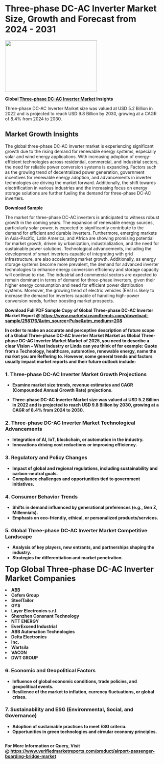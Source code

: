 <H1>Three-phase DC-AC Inverter Market Size, Growth and Forecast from 2024 - 2031</H1><img class="aligncenter size-medium wp-image-584254" src="https://thirdeyenews.in/wp-content/uploads/2024/09/Global-Market-Research-300x168.jpeg" alt="" width="300" height="168" /><p><strong>Global&nbsp;<a href="https://www.marketsizeandtrends.com/download-sample/258176/&amp;utm_source=Pulse&amp;utm_medium=208">Three-phase DC-AC Inverter Market</a> Insights</strong></p><p>Three-phase DC-AC Inverter Market size was valued at USD 5.2 Billion in 2022 and is projected to reach USD 9.8 Billion by 2030, growing at a CAGR of 8.4% from 2024 to 2030.</p><p><h2>Market Growth Insights</h2> <p>The global three-phase DC-AC inverter market is experiencing significant growth due to the rising demand for renewable energy systems, especially solar and wind energy applications. With increasing adoption of energy-efficient technologies across residential, commercial, and industrial sectors, the need for reliable power conversion systems is expanding. Factors such as the growing trend of decentralized power generation, government incentives for renewable energy adoption, and advancements in inverter technologies are driving the market forward. Additionally, the shift towards electrification in various industries and the increasing focus on energy storage solutions are further fueling the demand for three-phase DC-AC inverters.</p> <p><strong>Download Sample</strong></p> <p>The market for three-phase DC-AC inverters is anticipated to witness robust growth in the coming years. The expansion of renewable energy sources, particularly solar power, is expected to significantly contribute to the demand for efficient and durable inverters. Furthermore, emerging markets in Asia-Pacific, Latin America, and Africa are showing promising potential for market growth, driven by urbanization, industrialization, and the need for sustainable power solutions. Technological advancements, including the development of smart inverters capable of integrating with grid infrastructure, are also accelerating market growth. Additionally, as energy storage systems become more prevalent, the demand for advanced inverter technologies to enhance energy conversion efficiency and storage capacity will continue to rise. The industrial and commercial sectors are expected to remain dominant in terms of demand for three-phase inverters, given their higher energy consumption and need for efficient power distribution systems. Moreover, the growing trend of electric vehicles (EVs) is likely to increase the demand for inverters capable of handling high-power conversion needs, further boosting market prospects.</p> <p><strong></p><p><span class=""><strong>Download Full PDF Sample Copy of Global Three-phase DC-AC Inverter Market Report</strong> @ <a href="https://www.marketsizeandtrends.com/download-sample/258176/&amp;utm_source=Pulse&amp;utm_medium=208" target="_blank">https://www.marketsizeandtrends.com/download-sample/258176/&amp;utm_source=Pulse&amp;utm_medium=208</a></span></p><p>In order to make an accurate and perceptive description of future scope of a Global&nbsp;Three-phase DC-AC Inverter Market Market as Global&nbsp;Three-phase DC-AC Inverter Market Market of 2025, you need to describe a clear Vision &ndash; What Industry or Linda can you think of for example: Quote from a Technology, healthcare, automotive, renewable energy, name the market you are Reffering to. However, some general trends and factors usually impact market reports and their future outlook include:</p><h3>1.&nbsp;<strong>Three-phase DC-AC Inverter Market Growth Projections</strong></h3><ul><li>Examine market size trends, revenue estimates and CAGR (Compounded Annual Growth Rate) projections.</li><li><p>Three-phase DC-AC Inverter Market size was valued at USD 5.2 Billion in 2022 and is projected to reach USD 9.8 Billion by 2030, growing at a CAGR of 8.4% from 2024 to 2030.</p></li></ul><h3>2.&nbsp;<strong>Three-phase DC-AC Inverter Market Technological Advancements</strong></h3><ul><li>Integration of AI, IoT, blockchain, or automation in the industry.</li><li>Innovations driving cost reductions or improving efficiency.</li></ul><h3>3.&nbsp;<strong>Regulatory and Policy Changes</strong></h3><ul><li>Impact of global and regional regulations, including sustainability and carbon-neutral goals.</li><li>Compliance challenges and opportunities tied to government initiatives.</li></ul><h3>4.&nbsp;<strong>Consumer Behavior Trends</strong></h3><ul><li>Shifts in demand influenced by generational preferences (e.g., Gen Z, Millennials).</li><li>Emphasis on eco-friendly, ethical, or personalized products/services.</li></ul><h3>5.&nbsp;<strong>Global Three-phase DC-AC Inverter Market Competitive Landscape</strong></h3><ul><li>Analysis of key players, new entrants, and partnerships shaping the industry.</li><li>Strategies for differentiation and market penetration.</li></ul><p data-pm-slice="1 1 []"><span style="color: inherit; font-family: inherit; font-size: 25px;">Top Global Three-phase DC-AC Inverter Market Companies</span></p><div class="" data-test-id=""><p><li>ABB</li><li> Cefem Group</li><li> SteelTailor</li><li> GYS</li><li> Layer Electronics s.r.l.</li><li> Shenzhen Consnant Technology</li><li> NTT ENERGY</li><li> EverExceed Industrial</li><li> ABB Automation Technologies</li><li> Delta Electronics</li><li> Inc.</li><li> Wartsila</li><li> VACON</li><li> DWT GROUP</li></p></div><h3>6.&nbsp;<strong>Economic and Geopolitical Factors</strong></h3><ul><li>Influence of global economic conditions, trade policies, and geopolitical events.</li><li>Resilience of the market to inflation, currency fluctuations, or global crises.</li></ul><h3>7.&nbsp;<strong>Sustainability and ESG (Environmental, Social, and Governance)</strong></h3><ul><li>Adoption of sustainable practices to meet ESG criteria.</li><li>Opportunities in green technologies and circular economy principles.</li></ul><h2><strong style="font-size: 14px;">For More Information or Query, Visit @&nbsp;</strong><a style="background-color: #ffffff; font-size: 14px;" href="https://www.marketsizeandtrends.com/report/three-phase-dc-ac-inverter-market/" target="_blank">https://www.verifiedmarketreports.com/product/airport-passenger-boarding-bridge-market</a></h2>
